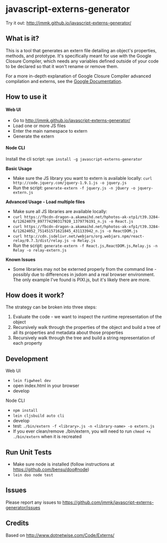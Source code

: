 # javascript-externs-generator
Try it out: http://jmmk.github.io/javascript-externs-generator/

## What is it?
This is a tool that generates an extern file detailing an object's properties, methods, and prototype. It's specifically meant for use with the Google Closure Compiler, which needs any variables defined outside of your code to be declared so that it won't rename or remove them.

For a more in-depth explanation of Google Closure Compiler advanced compilation and externs, see the [Google Documentation](https://developers.google.com/closure/compiler/docs/api-tutorial3).

## How to use it
#### Web UI
* Go to http://jmmk.github.io/javascript-externs-generator/
* Load one or more JS files
* Enter the main namespace to extern
* Generate the extern

#### Node CLI
Install the cli script: `npm install -g javascript-externs-generator`

**Basic Usage**
* Make sure the JS library you want to extern is available locally: `curl http://code.jquery.com/jquery-1.9.1.js -o jquery.js`
* Run the script: `generate-extern -f jquery.js -n jQuery -o jquery-extern.js`

**Advanced Usage - Load multiple files**
* Make sure all JS libraries are available locally:
 * `curl https://fbcdn-dragon-a.akamaihd.net/hphotos-ak-xtp1/t39.3284-6/12624079_897774290317920_1379776191_n.js -o React.js`
 * `curl https://fbcdn-dragon-a.akamaihd.net/hphotos-ak-xfp1/t39.3284-6/12624052_751451571621845_431133942_n.js -o ReactDOM.js`
 * `curl http://cdn.jsdelivr.net/webjars/org.webjars.npm/react-relay/0.7.3/dist/relay.js -o Relay.js`
* Run the script: `generate-extern -f React.js,ReactDOM.js,Relay.js -n Relay -o relay-extern.js`

**Known Issues**
* Some libraries may not be externed properly from the command line - possibly due to differences in jsdom and a real browser environment. The only example I've found is PIXI.js, but it's likely there are more.

## How does it work?
The strategy can be broken into three steps:

1. Evaluate the code - we want to inspect the runtime representation of the object
2. Recursively walk through the properties of the object and build a tree of all its properties and metadata about those properties
3. Recursively walk through the tree and build a string representation of each property

## Development
Web UI
* `lein figwheel dev`
* open index.html in your browser
* develop

Node CLI
* `npm install`
* `lein cljsbuild auto cli`
* develop
* test: `./bin/extern -f <library>.js -n <library-name> -o extern.js`
* If you ever clean/remove ./bin/extern, you will need to run `chmod +x ./bin/extern` when it is recreated

## Run Unit Tests
* Make sure node is installed (follow instructions at https://github.com/bensu/doo#node)
* `lein doo node test`

## Issues
Please report any issues to https://github.com/jmmk/javascript-externs-generator/issues

## Credits
Based on http://www.dotnetwise.com/Code/Externs/
